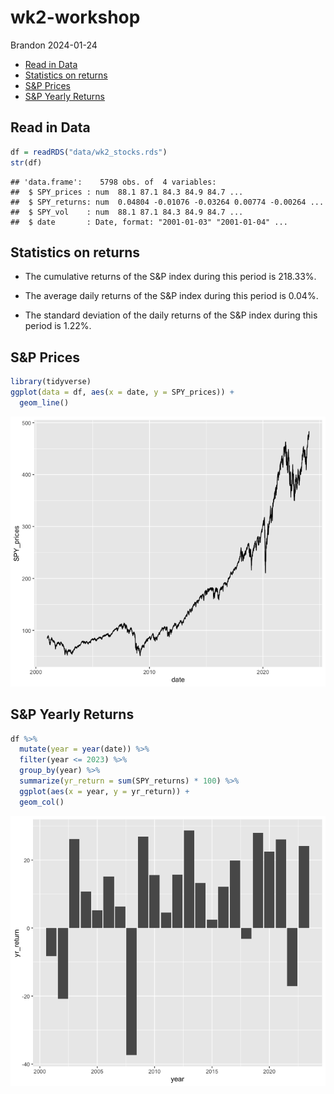 wk2-workshop
================
Brandon
2024-01-24

- [Read in Data](#read-in-data)
- [Statistics on returns](#statistics-on-returns)
- [S&P Prices](#sp-prices)
- [S&P Yearly Returns](#sp-yearly-returns)

## Read in Data

``` r
df = readRDS("data/wk2_stocks.rds")
str(df)
```

    ## 'data.frame':    5798 obs. of  4 variables:
    ##  $ SPY_prices : num  88.1 87.1 84.3 84.9 84.7 ...
    ##  $ SPY_returns: num  0.04804 -0.01076 -0.03264 0.00774 -0.00264 ...
    ##  $ SPY_vol    : num  88.1 87.1 84.3 84.9 84.7 ...
    ##  $ date       : Date, format: "2001-01-03" "2001-01-04" ...

## Statistics on returns

- The cumulative returns of the S&P index during this period is 218.33%.

- The average daily returns of the S&P index during this period is
  0.04%.

- The standard deviation of the daily returns of the S&P index during
  this period is 1.22%.

## S&P Prices

``` r
library(tidyverse)
ggplot(data = df, aes(x = date, y = SPY_prices)) + 
  geom_line()
```

![](wk2-workshop_files/figure-gfm/unnamed-chunk-2-1.png)<!-- -->

## S&P Yearly Returns

``` r
df %>%
  mutate(year = year(date)) %>%
  filter(year <= 2023) %>%
  group_by(year) %>%
  summarize(yr_return = sum(SPY_returns) * 100) %>%
  ggplot(aes(x = year, y = yr_return)) + 
  geom_col()
```

![](wk2-workshop_files/figure-gfm/unnamed-chunk-3-1.png)<!-- -->
